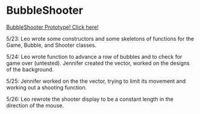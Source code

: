 # BubbleShooter
 [BubbleShooter Prototype! Click here! ](https://docs.google.com/document/d/1hzj-fIRyta1q_DYMK9ZiBtSmiaT09h9wrxhRYQY6BBM/edit?usp=sharing)
 
 
 
 
 5/23: Leo wrote some constructors and some skeletons of functions for the Game, Bubble, and Shooter classes.
 
 5/24: Leo wrote function to advance a row of bubbles and to check for game over (untested). Jennifer created the vector, worked on the designs of the background. 
 
 5/25: Jennifer worked on the the vector, trying to limit its movement and working out a shooting function. 
 
 5/26: Leo rewrote the shooter display to be a constant length in the direction of the mouse.
